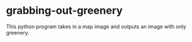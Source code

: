 # grabbing-out-greenery
This python program takes in a map image and outputs an image with only greenery.
